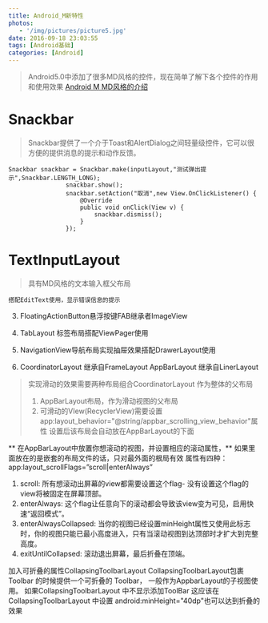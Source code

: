 ```yaml
---
title: Android_M新特性
photos:
   - '/img/pictures/picture5.jpg'
date: 2016-09-18 23:03:55
tags: [Android基础]
categories: [Android]
---
```


> Android5.0中添加了很多MD风格的控件，现在简单了解下各个控件的作用和使用效果
[Android M MD风格的介绍](http://blog.csdn.net/feiduclear_up/article/details/46514791)

<!--more-->

# Snackbar
> Snackbar提供了一个介于Toast和AlertDialog之间轻量级控件，它可以很方便的提供消息的提示和动作反馈。

```
Snackbar snackbar = Snackbar.make(inputLayout,"测试弹出提示",Snackbar.LENGTH_LONG);
                snackbar.show();
                snackbar.setAction("取消",new View.OnClickListener() {
                    @Override
                    public void onClick(View v) {
                        snackbar.dismiss();
                    }
                });
```

# TextInputLayout
> 具有MD风格的文本输入框父布局

```
搭配EditText使用，显示错误信息的提示
```
3. FloatingActionButton悬浮按键FAB继承者ImageView
4. TabLayout 标签布局搭配ViewPager使用
5. NavigationView导航布局实现抽屉效果搭配DrawerLayout使用

6. CoordinatorLayout 继承自FrameLayout
AppBarLayout 继承自LinerLayout

> 实现滑动的效果需要两种布局组合CoordinatorLayout 作为整体的父布局
> 1. AppBarLayout布局，作为滑动视图的父布局
> 2. 可滑动的VIew(RecyclerView)需要设置app:layout_behavior="@string/appbar_scrolling_view_behavior"属性
> 设置后该布局会自动放在AppBarLayout的下面

** 在AppBarLayout中放置你想滚动的视图，并设置相应的滚动属性，**
如果里面放在的是嵌套的布局文件的话，只对最外面的根局有效
属性有四种：
app:layout_scrollFlags=”scroll|enterAlways” 
 1. scroll: 所有想滚动出屏幕的view都需要设置这个flag- 没有设置这个flag的view将被固定在屏幕顶部。
 2. enterAlways: 这个flag让任意向下的滚动都会导致该view变为可见，启用快速“返回模式”。
 3. enterAlwaysCollapsed: 当你的视图已经设置minHeight属性又使用此标志时，你的视图只能已最小高度进入，只有当滚动视图到达顶部时才扩大到完整高度。
 4. exitUntilCollapsed: 滚动退出屏幕，最后折叠在顶端。

 加入可折叠的属性CollapsingToolbarLayout 
CollapsingToolbarLayout包裹 Toolbar 的时候提供一个可折叠的 Toolbar，
一般作为AppbarLayout的子视图使用。
如果CollapsingToolbarLayout 中不显示添加ToolBar
这应该在CollapsingToolbarLayout 中设置    android:minHeight="40dp"也可以达到折叠的效果




